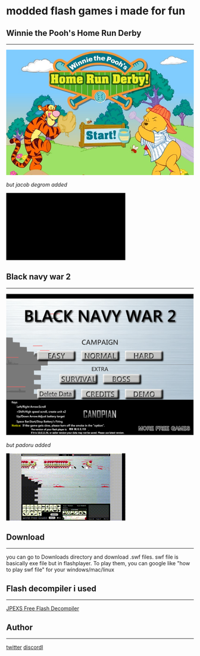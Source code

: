 
# modded flash games i made for fun


## Winnie the Pooh's Home Run Derby
---

![Earth](https://github.com/mushoku-ningen/modded-flash-games/blob/main/Pictures/homerunderby_en_screenshot.jpg)

_but jacob degrom added_

![Hhaha](https://github.com/mushoku-ningen/modded-flash-games/blob/main/Videos/output1.gif)


## Black navy war 2
---

![game](https://github.com/mushoku-ningen/modded-flash-games/blob/main/Pictures/black-navy-war-2.png)

_but padoru added_

![Hhaha](https://github.com/mushoku-ningen/modded-flash-games/blob/main/Videos/output.gif)

## Download 
---
you can go to Downloads directory and download .swf files. swf file is basically exe file but in flashplayer. To play them,  you can google like "how to play swf file" for your windows/mac/linux

## Flash decompiler i used
---
[JPEXS Free Flash Decompiler](https://github.com/jindrapetrik/jpexs-decompiler)

## Author 
---
[twitter](https://twitter.com/mlasdf2)
[discordl](https://discordapp.com/users/741246124710690880)
